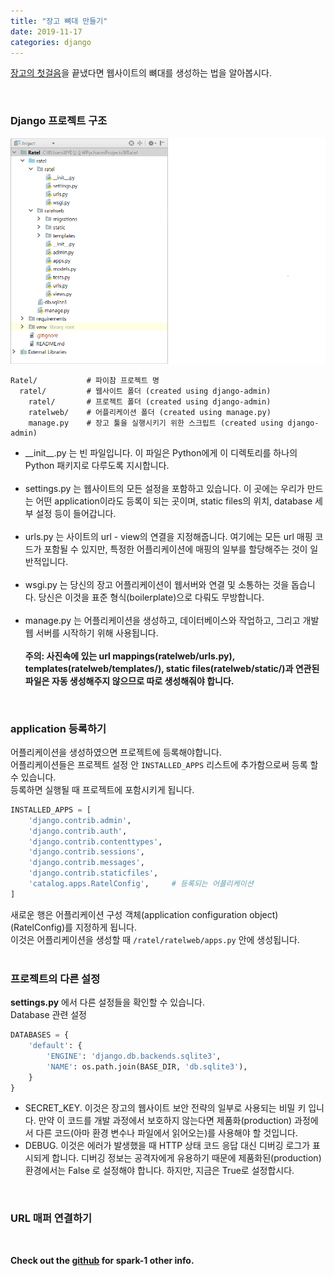 ```yaml
---
title: "장고 뼈대 만들기"
date: 2019-11-17
categories: django
---
```

[장고의 첫걸음]을 끝냈다면 웹사이트의 뼈대를 생성하는 법을 알아봅시다. <br>

[장고의 첫걸음]: https://spark-1.github.io/django/django-first/
<br>

### Django 프로젝트 구조
![1](/img/django-skeleton/1.png)
```
Ratel/           # 파이참 프로젝트 명
  ratel/         # 웹사이트 폴더 (created using django-admin)
    ratel/       # 프로젝트 폴더 (created using django-admin)
    ratelweb/    # 어플리케이션 폴더 (created using manage.py)
    manage.py    # 장고 툴을 실행시키기 위한 스크립트 (created using django-admin)
```
* \_\_init__.py 는 빈 파일입니다. 이 파일은 Python에게 이 디렉토리를 하나의 Python 패키지로 다루도록 지시합니다. <br><br>
* settings.py 는 웹사이트의 모든 설정을 포함하고 있습니다. 이 곳에는 우리가 만드는 어떤 application이라도 등록이 되는 곳이며,  static files의 위치, database 세부 설정 등이 들어갑니다. <br><br>
* urls.py 는 사이트의 url - view의 연결을 지정해줍니다. 여기에는 모든 url 매핑 코드가 포함될 수 있지만, 특정한 어플리케이션에 매핑의 일부를 할당해주는 것이 일반적입니다. <br><br>
* wsgi.py 는 당신의 장고 어플리케이션이 웹서버와 연결 및 소통하는 것을 돕습니다. 당신은 이것을 표준 형식(boilerplate)으로 다뤄도 무방합니다. <br><br>
* manage.py 는 어플리케이션을 생성하고, 데이터베이스와 작업하고, 그리고 개발 웹 서버를 시작하기 위해 사용됩니다. <br><br>
**주의: 사진속에 있는 url mappings(ratelweb/urls.py), templates(ratelweb/templates/), static files(ratelweb/static/)과 연관된 파일은 자동 생성해주지 않으므로 따로 생성해줘야 합니다.** <br>
<br>

### application 등록하기
어플리케이션을 생성하였으면 프로젝트에 등록해야합니다. <br>
어플리케이션들은 프로젝트 설정 안 `INSTALLED_APPS` 리스트에 추가함으로써 등록 할 수 있습니다. <br>
등록하면 실행될 때 프로젝트에 포함시키게 됩니다. <br>
```python
INSTALLED_APPS = [
    'django.contrib.admin',
    'django.contrib.auth',
    'django.contrib.contenttypes',
    'django.contrib.sessions',
    'django.contrib.messages',
    'django.contrib.staticfiles',
    'catalog.apps.RatelConfig',     # 등록되는 어플리케이션
]
```
새로운 행은 어플리케이션 구성 객체(application configuration object) (RatelConfig)를 지정하게 됩니다. <br>
이것은 어플리케이션을 생성할 때 `/ratel/ratelweb/apps.py` 안에 생성됩니다. <br>
<br>

### 프로젝트의 다른 설정
**settings.py** 에서 다른 설정들을 확인할 수 있습니다. <br>
Database 관련 설정 <br>
```python
DATABASES = {
    'default': {
        'ENGINE': 'django.db.backends.sqlite3',
        'NAME': os.path.join(BASE_DIR, 'db.sqlite3'),
    }
}
```
* SECRET_KEY. 이것은 장고의 웹사이트 보안 전략의 일부로 사용되는 비밀 키 입니다. 만약 이 코드를 개발 과정에서 보호하지 않는다면 제품화(production) 과정에서 다른 코드(아마 환경 변수나 파일에서 읽어오는)를 사용해야 할 것입니다. <br>
* DEBUG. 이것은 에러가 발생했을 때 HTTP 상태 코드 응답 대신 디버깅 로그가 표시되게 합니다. 디버깅 정보는 공격자에게 유용하기 때문에 제품화된(production) 환경에서는 False 로 설정해야 합니다. 하지만, 지금은 True로 설정합시다. <br>
<br>

### URL 매퍼 연결하기

 
<br>

**Check out the [github] for spark-1 other info.** 

[github]:   https://github.com/spark-1
